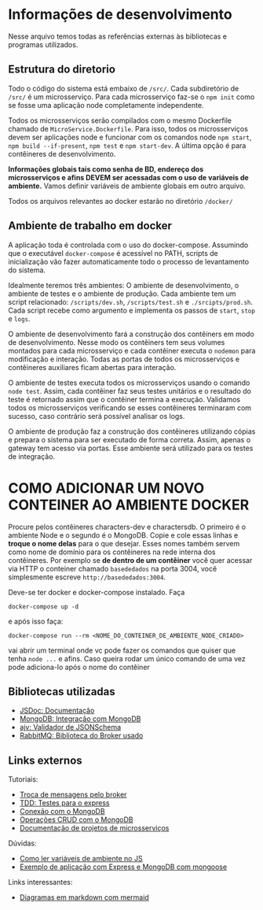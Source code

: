 # Informações de desenvolvimento

Nesse arquivo temos todas as referências externas às bibliotecas e programas utilizados.

## Estrutura do diretorio

Todo o código do sistema está embaixo de `/src/`. Cada subdiretório de `/src/` é um microsserviço. Para cada microsserviço faz-se o `npm init` como se fosse uma aplicação node completamente independente. 

Todos os microsserviços serão compilados com o mesmo Dockerfile chamado de `MicroService.Dockerfile`. Para isso, todos os microsserviços devem ser aplicações node e funcionar com os comandos node `npm start`, `npm build --if-present`, `npm test` e `npm start-dev`. A última opção é para contêineres de desenvolvimento. 

**Informações globais tais como senha de BD, endereço dos microsserviços e afins DEVEM ser acessadas com o uso de variáveis de ambiente.** Vamos definir variáveis de ambiente globais em outro arquivo.

Todos os arquivos relevantes ao docker estarão no diretório `/docker/`

## Ambiente de trabalho em docker

A aplicação toda é controlada com o uso do docker-compose. Assumindo que o executável `docker-compose` é acessível no PATH, scripts de inicialização vão fazer automaticamente todo o processo de levantamento do sistema. 

Idealmente teremos três ambientes: O ambiente de desenvolvimento, o ambiente de testes e o ambiente de produção. Cada ambiente tem um script relacionado: `/scripts/dev.sh`, `/scripts/test.sh` e `./srcipts/prod.sh`. Cada script recebe como argumento e implementa os passos de `start`, `stop` e  `logs`. 

O ambiente de desenvolvimento fará a construção dos contêiners em modo de desenvolvimento. Nesse modo os contêiners tem seus volumes montados para cada microsserviço e cada contêiner executa o `nodemon` para modificação e interação. Todas as portas de todos os microsserviços e contêineres auxiliares ficam abertas para interação. 

O ambiente de testes executa todos os microsserviços usando o comando `node test`. Assim, cada contêiner faz seus testes unitários e o resultado do teste é retornado assim que o contêiner termina a execução. Validamos todos os microsserviços verificando se esses contêineres terminaram com sucesso, caso contrário será possível analisar os logs.

O ambiente de produção faz a construção dos contêineres utilizando cópias e prepara o sistema para ser executado de forma correta. Assim, apenas o gateway tem acesso via portas. Esse ambiente será utilizado para os testes de integração.

# COMO ADICIONAR UM NOVO CONTEINER AO AMBIENTE DOCKER

Procure pelos contêineres characters-dev e charactersdb. O primeiro é o ambiente Node e o segundo é o MongoDB. Copie e cole essas linhas e **troque o nome delas** para o que desejar. 
Esses nomes também servem como nome de domínio para os contêineres na rede interna dos contêineres. Por exemplo se **de dentro de um contêiner** você quer acessar via HTTP o conteiner chamado `basededados` na porta 3004, você simplesmente escreve `http://basededados:3004`.

Deve-se ter docker e docker-compose instalado. Faça
```
docker-compose up -d
```
e após isso faça:
```
docker-compose run --rm <NOME_DO_CONTEINER_DE_AMBIENTE_NODE_CRIADO> 
```
vai abrir um terminal onde vc pode fazer os comandos que quiser que tenha `node ...` e afins. Caso queira rodar um único comando de uma vez pode adiciona-lo após o nome do contêiner

## Bibliotecas utilizadas
* [JSDoc: Documentação](https://jsdoc.app/)
* [MongoDB: Integração com MongoDB](https://www.mongodb.com/docs/drivers/node/current/)
* [ajv: Validador de JSONSchema](https://github.com/ajv-validator/ajv)
* [RabbitMQ: Biblioteca do Broker usado]()

## Links externos

Tutoriais:
* [Troca de mensagens pelo broker](https://www.rabbitmq.com/tutorials/tutorial-one-javascript.html)
* [TDD: Testes para o express](https://www.luiztools.com.br/post/tdd-como-criar-integration-tests-em-node-js-com-jest/)
* [Conexão com o MongoDB](https://www.mongodb.com/blog/post/quick-start-nodejs-mongodb-how-to-get-connected-to-your-database)
* [Operações CRUD com o MongoDB](https://www.mongodb.com/developer/languages/javascript/node-crud-tutorial/) 
* [Documentação de projetos de microsserviços](https://rst.software/blog/2019/03/my-approach-to-documenting-javascript-projects/)


Dúvidas:
* [Como ler variáveis de ambiente no JS](https://nodejs.dev/learn/how-to-read-environment-variables-from-nodejs)
* [Exemplo de aplicação com Express e MongoDB com mongoose](https://github.com/puntotech/pokeAPI)

Links interessantes:
* [Diagramas em markdown com mermaid](https://mermaid-js.github.io/mermaid/#/)